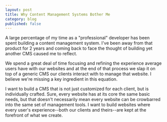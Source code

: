 ```yaml
---
layout: post
title: Why Content Management Systems Bother Me
category: blog
published: false
---
```

A large percentage of my time as a "professional" developer has been spent building a content management system. I've been away from that product for 2 years and coming back to face the thought of building yet another CMS caused me to reflect.

We spend a great deal of time focusing and refining the experience average users have with our websites and at the end of that process we slap it on top of a generic CMS our clients interact with to manage that website. I believe we're missing a key ingredient in this equation.

I want to build a CMS that is not just customized for each client, but is individually crafted. Sure, every website has at its core the same basic needs, but that doesn't necessarily mean every website can be crowbarred into the same set of management tools. I want to build websites where every user's experience--both our clients and theirs--are kept at the forefront of what we create.